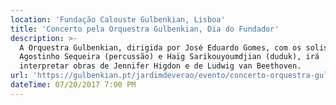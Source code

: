 ```yaml
---
location: 'Fundação Calouste Gulbenkian, Lisboa'
title: 'Concerto pela Orquestra Gulbenkian, Dia do Fundador'
description: >-
  A Orquestra Gulbenkian, dirigida por José Eduardo Gomes, com os solistas
  Agostinho Sequeira (percussão) e Haïg Sarikouyoumdjian (duduk), irá
  interpretar obras de Jennifer Higdon e de Ludwig van Beethoven.
url: 'https://gulbenkian.pt/jardimdeverao/evento/concerto-orquestra-gulbenkian/'
dateTime: 07/20/2017 7:00 PM
---
```



